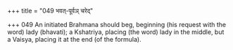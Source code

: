 +++
title = "049 भवत्-पूर्वञ् चरेद्"

+++
049	An initiated Brahmana should beg, beginning (his request with the word) lady (bhavati); a Kshatriya, placing (the word) lady in the middle, but a Vaisya, placing it at the end (of the formula).